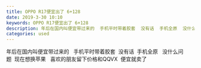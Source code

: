 ```yaml
---
title: OPPO R17便宜出了 6+128
date: 2019-3-30 10:10
keywords: OPPO R17便宜出了 6+128
description: 年后在国内叫便宜带过来的  手机平时带着胶套  没有话  手机全原  没什么问题  现在想换苹果  喜欢的朋友留下价格和QQVX  便宜就卖了  
categories: used
---
```

<td class="t_f" id="postmessage_3344275">

年后在国内叫便宜带过来的   手机平时带着胶套  没有话  手机全原   没什么问题  现在想换苹果   喜欢的朋友留下价格和QQVX  便宜就卖了  </td>
